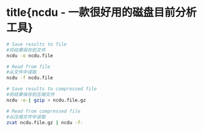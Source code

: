 # title{ncdu - 一款很好用的磁盘目前分析工具}

```bash
# Save results to file
#将结果保存到文件
ncdu -o ncdu.file

# Read from file
#从文件中读取
ncdu -f ncdu.file

# Save results to compressed file 
#将结果保存到压缩文件
ncdu -o-| gzip > ncdu.file.gz

# Read from compressed file
#从压缩文件中读取
zcat ncdu.file.gz | ncdu -f-
```